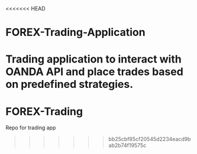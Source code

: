 <<<<<<< HEAD
# FOREX-Trading-Application

Trading application to interact with OANDA API and place trades based on predefined strategies.
=======
# FOREX-Trading
Repo for trading app
>>>>>>> bb25cbf85cf20545d2234eacd9bab2b74f19575c
